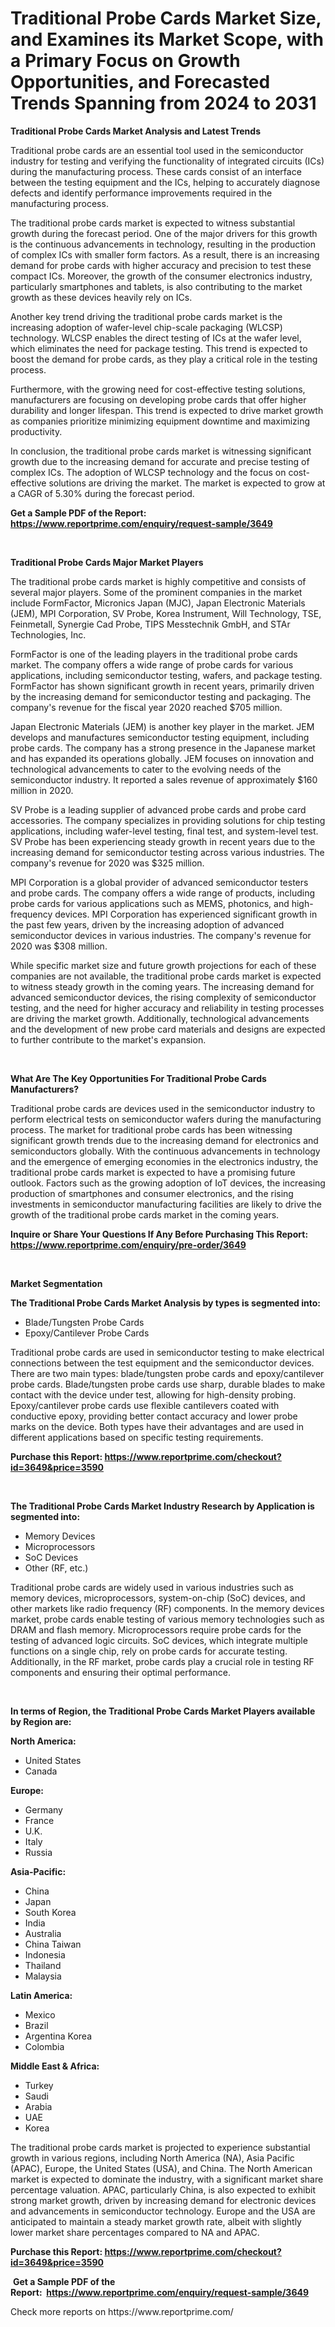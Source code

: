 <p><h1>Traditional Probe Cards Market Size, and Examines its Market Scope, with a Primary Focus on Growth Opportunities, and Forecasted Trends Spanning from 2024 to 2031</h1></p><p><strong>Traditional Probe Cards Market Analysis and Latest Trends</strong></p>
<p><p>Traditional probe cards are an essential tool used in the semiconductor industry for testing and verifying the functionality of integrated circuits (ICs) during the manufacturing process. These cards consist of an interface between the testing equipment and the ICs, helping to accurately diagnose defects and identify performance improvements required in the manufacturing process.</p><p>The traditional probe cards market is expected to witness substantial growth during the forecast period. One of the major drivers for this growth is the continuous advancements in technology, resulting in the production of complex ICs with smaller form factors. As a result, there is an increasing demand for probe cards with higher accuracy and precision to test these compact ICs. Moreover, the growth of the consumer electronics industry, particularly smartphones and tablets, is also contributing to the market growth as these devices heavily rely on ICs.</p><p>Another key trend driving the traditional probe cards market is the increasing adoption of wafer-level chip-scale packaging (WLCSP) technology. WLCSP enables the direct testing of ICs at the wafer level, which eliminates the need for package testing. This trend is expected to boost the demand for probe cards, as they play a critical role in the testing process.</p><p>Furthermore, with the growing need for cost-effective testing solutions, manufacturers are focusing on developing probe cards that offer higher durability and longer lifespan. This trend is expected to drive market growth as companies prioritize minimizing equipment downtime and maximizing productivity.</p><p>In conclusion, the traditional probe cards market is witnessing significant growth due to the increasing demand for accurate and precise testing of complex ICs. The adoption of WLCSP technology and the focus on cost-effective solutions are driving the market. The market is expected to grow at a CAGR of 5.30% during the forecast period.</p></p>
<p><strong>Get a Sample PDF of the Report:&nbsp; <a href="https://www.reportprime.com/enquiry/request-sample/3649">https://www.reportprime.com/enquiry/request-sample/3649</a></strong></p>
<p>&nbsp;</p>
<p><strong>Traditional Probe Cards Major Market Players</strong></p>
<p><p>The traditional probe cards market is highly competitive and consists of several major players. Some of the prominent companies in the market include FormFactor, Micronics Japan (MJC), Japan Electronic Materials (JEM), MPI Corporation, SV Probe, Korea Instrument, Will Technology, TSE, Feinmetall, Synergie Cad Probe, TIPS Messtechnik GmbH, and STAr Technologies, Inc.</p><p>FormFactor is one of the leading players in the traditional probe cards market. The company offers a wide range of probe cards for various applications, including semiconductor testing, wafers, and package testing. FormFactor has shown significant growth in recent years, primarily driven by the increasing demand for semiconductor testing and packaging. The company's revenue for the fiscal year 2020 reached $705 million.</p><p>Japan Electronic Materials (JEM) is another key player in the market. JEM develops and manufactures semiconductor testing equipment, including probe cards. The company has a strong presence in the Japanese market and has expanded its operations globally. JEM focuses on innovation and technological advancements to cater to the evolving needs of the semiconductor industry. It reported a sales revenue of approximately $160 million in 2020.</p><p>SV Probe is a leading supplier of advanced probe cards and probe card accessories. The company specializes in providing solutions for chip testing applications, including wafer-level testing, final test, and system-level test. SV Probe has been experiencing steady growth in recent years due to the increasing demand for semiconductor testing across various industries. The company's revenue for 2020 was $325 million.</p><p>MPI Corporation is a global provider of advanced semiconductor testers and probe cards. The company offers a wide range of products, including probe cards for various applications such as MEMS, photonics, and high-frequency devices. MPI Corporation has experienced significant growth in the past few years, driven by the increasing adoption of advanced semiconductor devices in various industries. The company's revenue for 2020 was $308 million.</p><p>While specific market size and future growth projections for each of these companies are not available, the traditional probe cards market is expected to witness steady growth in the coming years. The increasing demand for advanced semiconductor devices, the rising complexity of semiconductor testing, and the need for higher accuracy and reliability in testing processes are driving the market growth. Additionally, technological advancements and the development of new probe card materials and designs are expected to further contribute to the market's expansion.</p></p>
<p>&nbsp;</p>
<p><strong>What Are The Key Opportunities For Traditional Probe Cards Manufacturers?</strong></p>
<p><p>Traditional probe cards are devices used in the semiconductor industry to perform electrical tests on semiconductor wafers during the manufacturing process. The market for traditional probe cards has been witnessing significant growth trends due to the increasing demand for electronics and semiconductors globally. With the continuous advancements in technology and the emergence of emerging economies in the electronics industry, the traditional probe cards market is expected to have a promising future outlook. Factors such as the growing adoption of IoT devices, the increasing production of smartphones and consumer electronics, and the rising investments in semiconductor manufacturing facilities are likely to drive the growth of the traditional probe cards market in the coming years.</p></p>
<p><strong>Inquire or Share Your Questions If Any Before Purchasing This Report: <a href="https://www.reportprime.com/enquiry/pre-order/3649">https://www.reportprime.com/enquiry/pre-order/3649</a></strong></p>
<p>&nbsp;</p>
<p><strong>Market Segmentation</strong></p>
<p><strong>The Traditional Probe Cards Market Analysis by types is segmented into:</strong></p>
<p><ul><li>Blade/Tungsten Probe Cards</li><li>Epoxy/Cantilever Probe Cards</li></ul></p>
<p><p>Traditional probe cards are used in semiconductor testing to make electrical connections between the test equipment and the semiconductor devices. There are two main types: blade/tungsten probe cards and epoxy/cantilever probe cards. Blade/tungsten probe cards use sharp, durable blades to make contact with the device under test, allowing for high-density probing. Epoxy/cantilever probe cards use flexible cantilevers coated with conductive epoxy, providing better contact accuracy and lower probe marks on the device. Both types have their advantages and are used in different applications based on specific testing requirements.</p></p>
<p><strong>Purchase this Report:&nbsp;<a href="https://www.reportprime.com/checkout?id=3649&price=3590">https://www.reportprime.com/checkout?id=3649&price=3590</a></strong></p>
<p>&nbsp;</p>
<p><strong>The Traditional Probe Cards Market Industry Research by Application is segmented into:</strong></p>
<p><ul><li>Memory Devices</li><li>Microprocessors</li><li>SoC Devices</li><li>Other (RF, etc.)</li></ul></p>
<p><p>Traditional probe cards are widely used in various industries such as memory devices, microprocessors, system-on-chip (SoC) devices, and other markets like radio frequency (RF) components. In the memory devices market, probe cards enable testing of various memory technologies such as DRAM and flash memory. Microprocessors require probe cards for the testing of advanced logic circuits. SoC devices, which integrate multiple functions on a single chip, rely on probe cards for accurate testing. Additionally, in the RF market, probe cards play a crucial role in testing RF components and ensuring their optimal performance.</p></p>
<p>&nbsp;</p>
<p><strong>In terms of Region, the Traditional Probe Cards Market Players available by Region are:</strong></p>
<p>
    <p> <strong> North America: </strong>
        <ul>
            <li>United States</li>
            <li>Canada</li>
        </ul>
        </p> 
    <p> <strong> Europe: </strong>
        <ul>
            <li>Germany</li>
            <li>France</li>
            <li>U.K.</li>
            <li>Italy</li>
            <li>Russia</li>
        </ul>
        </p> 
    <p> <strong> Asia-Pacific: </strong>
        <ul>
            <li>China</li>
            <li>Japan</li>
            <li>South Korea</li>
            <li>India</li>
            <li>Australia</li>
            <li>China Taiwan</li>
            <li>Indonesia</li>
            <li>Thailand</li>
            <li>Malaysia</li>
        </ul>
        </p> 
    <p> <strong> Latin America: </strong>
        <ul>
            <li>Mexico</li>
            <li>Brazil</li>
            <li>Argentina Korea</li>
            <li>Colombia</li>
        </ul>
        </p> 
    <p> <strong> Middle East & Africa: </strong>
        <ul>
            <li>Turkey</li>
            <li>Saudi</li>
            <li>Arabia</li>
            <li>UAE</li>
            <li>Korea</li>
        </ul>
    </p>
    </p>
<p><p>The traditional probe cards market is projected to experience substantial growth in various regions, including North America (NA), Asia Pacific (APAC), Europe, the United States (USA), and China. The North American market is expected to dominate the industry, with a significant market share percentage valuation. APAC, particularly China, is also expected to exhibit strong market growth, driven by increasing demand for electronic devices and advancements in semiconductor technology. Europe and the USA are anticipated to maintain a steady market growth rate, albeit with slightly lower market share percentages compared to NA and APAC.</p></p>
<p><strong>Purchase this Report: <a href="https://www.reportprime.com/checkout?id=3649&price=3590">https://www.reportprime.com/checkout?id=3649&price=3590</a></strong></p>
<p>&nbsp;<strong>Get a Sample PDF of the Report:&nbsp;&nbsp;<a href="https://www.reportprime.com/enquiry/request-sample/3649">https://www.reportprime.com/enquiry/request-sample/3649</a></strong></p>
<p><strong></strong></p>
<p>Check more reports on https://www.reportprime.com/</p>